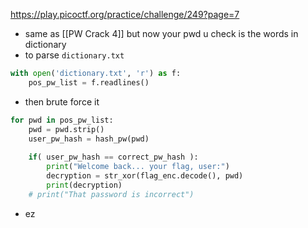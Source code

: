 https://play.picoctf.org/practice/challenge/249?page=7

- same as [[PW Crack 4]] but now your pwd u check is the words in dictionary
- to parse `dictionary.txt`
```python
with open('dictionary.txt', 'r') as f:
	pos_pw_list = f.readlines()
```
- then brute force it
```python
for pwd in pos_pw_list:
    pwd = pwd.strip()
    user_pw_hash = hash_pw(pwd)
    
    if( user_pw_hash == correct_pw_hash ):
        print("Welcome back... your flag, user:")
        decryption = str_xor(flag_enc.decode(), pwd)
        print(decryption)
    # print("That password is incorrect")
```
- ez